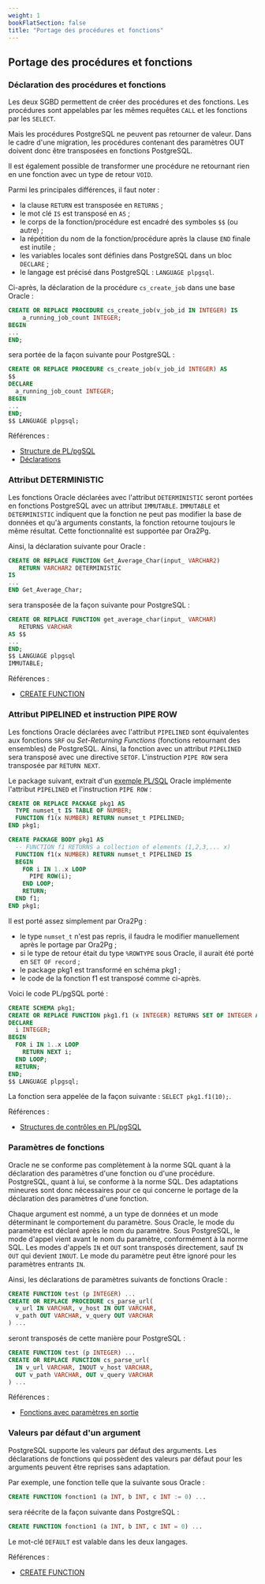 ```yaml
---
weight: 1
bookFlatSection: false
title: "Portage des procédures et fonctions"
---
```


## Portage des procédures et fonctions

### Déclaration des procédures et fonctions

Les deux SGBD permettent de créer des procédures et des fonctions. Les procédures 
sont appelables par les mêmes requêtes `CALL` et les fonctions par les `SELECT`.

Mais les procédures PostgreSQL ne peuvent pas retourner de valeur. Dans le cadre 
d'une migration, les procédures contenant des paramètres OUT doivent donc être 
transposées en fonctions PostgreSQL.

Il est également possible de transformer une procédure ne retournant rien en une 
fonction avec un type de retour `VOID`.

Parmi les principales différences, il faut noter :

* la clause `RETURN` est transposée en `RETURNS` ;
* le mot clé `IS` est transposé en `AS` ;
* le corps de la fonction/procédure est encadré des symboles `$$` (ou autre) ;
* la répétition du nom de la fonction/procédure après la clause `END` finale est 
inutile ;
* les variables locales sont définies dans PostgreSQL dans un bloc `DECLARE` ;
* le langage est précisé dans PostgreSQL : `LANGUAGE plpgsql`.

Ci-après, la déclaration de la procédure `cs_create_job` dans une base Oracle :

```sql
CREATE OR REPLACE PROCEDURE cs_create_job(v_job_id IN INTEGER) IS
    a_running_job_count INTEGER;
BEGIN
...
END;
```

sera portée de la façon suivante pour PostgreSQL :

```sql
CREATE OR REPLACE PROCEDURE cs_create_job(v_job_id INTEGER) AS
$$
DECLARE
  a_running_job_count INTEGER;
BEGIN
...
END;
$$ LANGUAGE plpgsql;
```

Références :

* [Structure de PL/pgSQL](https://docs.postgresql.fr/current/plpgsql-structure.html)
* [Déclarations](https://docs.postgresql.fr/current/plpgsql-declarations.html)

### Attribut DETERMINISTIC

Les fonctions Oracle déclarées avec l'attribut `DETERMINISTIC` seront portées 
en fonctions PostgreSQL avec un attribut `IMMUTABLE`. `IMMUTABLE` et 
`DETERMINISTIC` indiquent que la fonction ne peut pas modifier la base de 
données et qu'à arguments constants, la fonction retourne toujours le même 
résultat. Cette fonctionnalité est supportée par Ora2Pg.

Ainsi, la déclaration suivante pour Oracle :

```sql
CREATE OR REPLACE FUNCTION Get_Average_Char(input_ VARCHAR2)
   RETURN VARCHAR2 DETERMINISTIC
IS
...
END Get_Average_Char;
```

sera transposée de la façon suivante pour PostgreSQL :

```sql
CREATE OR REPLACE FUNCTION get_average_char(input_ VARCHAR)
   RETURNS VARCHAR
AS $$
...
END;
$$ LANGUAGE plpgsql
IMMUTABLE;
```

Références :

* [CREATE FUNCTION](https://docs.postgresql.fr/current/sql-createfunction.html)

### Attribut PIPELINED et instruction PIPE ROW

Les fonctions Oracle déclarées avec l'attribut `PIPELINED` sont équivalentes 
aux fonctions `SRF` ou _Set-Returning Functions_ (fonctions retournant des 
ensembles) de PostgreSQL. Ainsi, la fonction avec un attribut `PIPELINED` sera
transposé avec une directive `SETOF`. L'instruction `PIPE ROW` sera transposée 
par `RETURN NEXT`.

Le package suivant, extrait d'un [exemple PL/SQL][LNPLS918] Oracle implémente l'attribut
`PIPELINED` et l'instruction `PIPE ROW` :

[LNPLS918]: https://docs.oracle.com/cd/E11882_01/appdev.112/e25519/tuning.htm#LNPLS918

```sql
CREATE OR REPLACE PACKAGE pkg1 AS
  TYPE numset_t IS TABLE OF NUMBER;
  FUNCTION f1(x NUMBER) RETURN numset_t PIPELINED;
END pkg1;

CREATE PACKAGE BODY pkg1 AS
  -- FUNCTION f1 RETURNS a collection of elements (1,2,3,... x)
  FUNCTION f1(x NUMBER) RETURN numset_t PIPELINED IS
  BEGIN
    FOR i IN 1..x LOOP
      PIPE ROW(i);
    END LOOP;
    RETURN;
  END f1;
END pkg1;
```

Il est porté assez simplement par Ora2Pg :

* le type `numset_t` n'est pas repris, il faudra le modifier manuellement après 
le portage par Ora2Pg ;
* si le type de retour était du type `%ROWTYPE` sous Oracle, il aurait été porté
en `SET OF record` ;
* le package pkg1 est transformé en schéma pkg1 ;
* le code de la fonction f1 est transposé comme ci-après.

Voici le code PL/pgSQL porté :

```sql
CREATE SCHEMA pkg1;
CREATE OR REPLACE FUNCTION pkg1.f1 (x INTEGER) RETURNS SET OF INTEGER AS $$
DECLARE
  i INTEGER;
BEGIN
  FOR i IN 1..x LOOP
    RETURN NEXT i;
  END LOOP;
  RETURN;
END;
$$ LANGUAGE plpgsql;
```

La fonction sera appelée de la façon suivante : `SELECT pkg1.f1(10);`.

Références :

* [Structures de contrôles en PL/pgSQL](https://docs.postgresql.fr/current/plpgsql-control-structures.html)

### Paramètres de fonctions

Oracle ne se conforme pas complètement à la norme SQL quant à la déclaration des 
paramètres d'une fonction ou d'une procédure. PostgreSQL, quant à lui, se conforme 
à la norme SQL. Des adaptations mineures sont donc nécessaires pour ce qui concerne 
le portage de la déclaration des paramètres d'une fonction.

Chaque argument est nommé, a un type de données et un mode déterminant le 
comportement du paramètre. Sous Oracle, le mode du paramètre est déclaré après le 
nom du paramètre. Sous PostgreSQL, le mode d'appel vient avant le nom du paramètre, 
conformément à la norme SQL. Les modes d'appels `IN` et `OUT` sont transposés
directement, sauf `IN OUT` qui devient `INOUT`. Le mode du paramètre peut être 
ignoré pour les paramètres entrants `IN`.

Ainsi, les déclarations de paramètres suivants de fonctions Oracle :

```sql
CREATE FUNCTION test (p INTEGER) ...
CREATE OR REPLACE PROCEDURE cs_parse_url(
  v_url IN VARCHAR, v_host IN OUT VARCHAR, 
  v_path OUT VARCHAR, v_query OUT VARCHAR
) ...
```

seront transposés de cette manière pour PostgreSQL :

```sql
CREATE FUNCTION test (p INTEGER) ...
CREATE OR REPLACE FUNCTION cs_parse_url(
  IN v_url VARCHAR, INOUT v_host VARCHAR, 
  OUT v_path VARCHAR, OUT v_query VARCHAR
) ...
```

Références :

* [Fonctions avec paramètres en sortie](https://docs.postgresql.fr/current/xfunc-sql.html#xfunc-output-parameters)

### Valeurs par défaut d'un argument

PostgreSQL supporte les valeurs par défaut des arguments. Les déclarations 
de fonctions qui possèdent des valeurs par défaut pour les arguments 
peuvent être reprises sans adaptation.

Par exemple, une fonction telle que la suivante sous Oracle :

```sql
CREATE FUNCTION fonction1 (a INT, b INT, c INT := 0) ...
```

sera réécrite de la façon suivante dans PostgreSQL :

```sql
CREATE FUNCTION fonction1 (a INT, b INT, c INT = 0) ...
```

Le mot-clé `DEFAULT` est valable dans les deux langages.

Références :

* [CREATE FUNCTION](https://docs.postgresql.fr/current/sql-createfunction.html)
